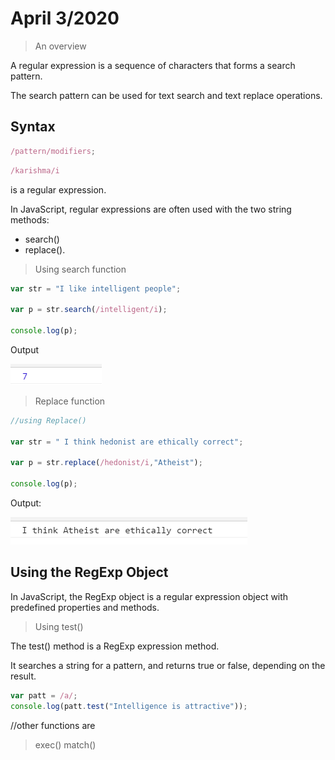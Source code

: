 # April 3/2020
> An overview

A regular expression is a sequence of characters that forms a search pattern.

The search pattern can be used for text search and text replace operations.

## Syntax
```javascript
/pattern/modifiers;
```

```javascript
/karishma/i 
```

is a regular expression.

In JavaScript, regular expressions are often used with the two string methods: 
* search()
*  replace().

>Using search function
```javascript
var str = "I like intelligent people";

var p = str.search(/intelligent/i);

console.log(p);
```
Output

![screenshot](reg1.png)

>Replace function

```javascript
//using Replace()

var str = " I think hedonist are ethically correct";

var p = str.replace(/hedonist/i,"Atheist");

console.log(p);

```
Output:

![screenshot](reg2.png)

## Using the RegExp Object

In JavaScript, the RegExp object is a regular expression object with predefined properties and methods.

> Using test()

The test() method is a RegExp expression method.

It searches a string for a pattern, and returns true or false, depending on the result.

```javascript
var patt = /a/;
console.log(patt.test("Intelligence is attractive"));
```

//other functions are
> exec()
> match()


